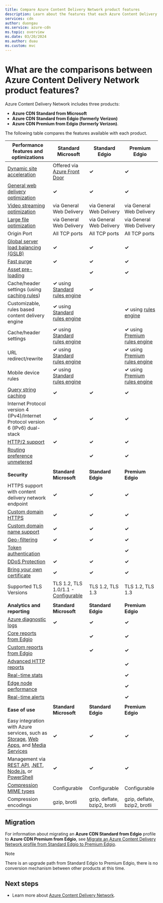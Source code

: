 ```yaml
---
title: Compare Azure Content Delivery Network product features
description: Learn about the features that each Azure Content Delivery Network product supports.
services: cdn
author: duongau
ms.service: azure-cdn
ms.topic: overview
ms.date: 03/20/2024
ms.author: duau
ms.custom: mvc
---
```


# What are the comparisons between Azure Content Delivery Network product features?

Azure Content Delivery Network includes three products:

- **Azure CDN Standard from Microsoft**
- **Azure CDN Standard from Edgio (formerly Verizon)**
- **Azure CDN Premium from Edgio (formerly Verizon)**.

The following table compares the features available with each product.

| **Performance features and optimizations** | **Standard Microsoft** | **Standard Edgio** | **Premium Edgio** |
| --- | --- | --- | --- |
| [Dynamic site acceleration](./cdn-dynamic-site-acceleration.md)  | Offered via [Azure Front Door](../frontdoor/front-door-overview.md) | **&#x2713;** | **&#x2713;** |
| [General web delivery optimization](./cdn-optimization-overview.md#general-web-delivery)  | **&#x2713;** | **&#x2713;** |  **&#x2713;** |
| [Video streaming optimization](./cdn-media-streaming-optimization.md)  | via General Web Delivery | via General Web Delivery |  via General Web Delivery |
| [Large file optimization](./cdn-large-file-optimization.md)  | via General Web Delivery | via General Web Delivery |  via General Web Delivery |
| Origin Port |All TCP ports |All TCP ports |All TCP ports |
| [Global server load balancing (GSLB)](../traffic-manager/traffic-manager-load-balancing-azure.md)  | **&#x2713;** |**&#x2713;** |**&#x2713;** |
| [Fast purge](cdn-purge-endpoint.md)  | **&#x2713;** |**&#x2713;** |**&#x2713;** |
| [Asset pre-loading](cdn-preload-endpoint.md)  |  |**&#x2713;** |**&#x2713;** |
| Cache/header settings (using [caching rules](cdn-caching-rules.md))  |**&#x2713;** using [Standard rules engine](cdn-standard-rules-engine.md)  |**&#x2713;** | |
| Customizable, rules based content delivery engine |**&#x2713;** using [Standard rules engine](cdn-standard-rules-engine.md)  | |**&#x2713;** using [rules engine](./cdn-verizon-premium-rules-engine.md) |
| Cache/header settings  |**&#x2713;** using [Standard rules engine](cdn-standard-rules-engine.md) | |**&#x2713;** using [Premium rules engine](./cdn-verizon-premium-rules-engine.md) |
| URL redirect/rewrite |**&#x2713;** using [Standard rules engine](cdn-standard-rules-engine.md)  | |**&#x2713;** using [Premium rules engine](./cdn-verizon-premium-rules-engine.md) |
| Mobile device rules  |**&#x2713;** using [Standard rules engine](cdn-standard-rules-engine.md) | |**&#x2713;** using [Premium rules engine](./cdn-verizon-premium-rules-engine.md) |
| [Query string caching](cdn-query-string.md)  | **&#x2713;** |**&#x2713;** |**&#x2713;** |
| Internet Protocol version 4 (IPv4)/Internet Protocol version 6 (IPv6) dual-stack | **&#x2713;** |**&#x2713;** |**&#x2713;** |
| [HTTP/2 support](cdn-http2.md)  | **&#x2713;** |**&#x2713;** |**&#x2713;** |
| [Routing preference unmetered](../virtual-network/ip-services/routing-preference-unmetered.md)  | |**&#x2713;** |**&#x2713;** |
||||
 **Security** | **Standard Microsoft** | **Standard Edgio** | **Premium Edgio** |
| HTTPS support with content delivery network endpoint | **&#x2713;** |**&#x2713;** |**&#x2713;** |
| [Custom domain HTTPS](cdn-custom-ssl.md)  | **&#x2713;** |**&#x2713;** |**&#x2713;** |
| [Custom domain name support](cdn-map-content-to-custom-domain.md)  | **&#x2713;** |**&#x2713;** |**&#x2713;** |
| [Geo-filtering](cdn-restrict-access-by-country-region.md)  | **&#x2713;** |**&#x2713;** |**&#x2713;** |
| [Token authentication](cdn-token-auth.md)  |  |  |**&#x2713;**|
| [DDoS Protection](https://www.cisa.gov/news-events/news/understanding-denial-service-attacks)  | **&#x2713;** |**&#x2713;** |**&#x2713;** |
| [Bring your own certificate](cdn-custom-ssl.md?tabs=option-2-enable-https-with-your-own-certificate#tlsssl-certificates) |**&#x2713;** | **&#x2713;** | **&#x2713;** |
| Supported TLS Versions | TLS 1.2, TLS 1.0/1.1 - [Configurable](/rest/api/cdn/custom-domains/enable-custom-https#usermanagedhttpsparameters) | TLS 1.2, TLS 1.3 | TLS 1.2, TLS 1.3 |
||||
| **Analytics and reporting** | **Standard Microsoft** | **Standard Edgio** | **Premium Edgio** |
| [Azure diagnostic logs](cdn-azure-diagnostic-logs.md)  | **&#x2713;** |**&#x2713;** |**&#x2713;** |
| [Core reports from Edgio](cdn-analyze-usage-patterns.md)  |  |**&#x2713;** |**&#x2713;** |
| [Custom reports from Edgio](cdn-verizon-custom-reports.md)  |  |**&#x2713;** |**&#x2713;** |
| [Advanced HTTP reports](cdn-advanced-http-reports.md)  |  | |**&#x2713;** |
| [Real-time stats](cdn-real-time-stats.md)  |  | |**&#x2713;** |
| [Edge node performance](cdn-edge-performance.md)  |  | |**&#x2713;** |
| [Real-time alerts](cdn-real-time-alerts.md)  |  | |**&#x2713;** |
||||
| **Ease of use** | **Standard Microsoft** | **Standard Edgio** | **Premium Edgio** |
| Easy integration with Azure services, such as [Storage](cdn-create-a-storage-account-with-cdn.md), [Web Apps](cdn-add-to-web-app.md), and [Media Services](/azure/media-services/previous/media-services-portal-manage-streaming-endpoints)  | **&#x2713;** |**&#x2713;** |**&#x2713;** |
| Management via [REST API](/rest/api/cdn/), [.NET](cdn-app-dev-net.md), [Node.js](cdn-app-dev-node.md), or [PowerShell](cdn-manage-powershell.md)  | **&#x2713;** |**&#x2713;** |**&#x2713;** |
| [Compression MIME types](./cdn-improve-performance.md)  |Configurable |Configurable  |Configurable  |
| Compression encodings  |gzip, brotli |gzip, deflate, bzip2, brotli  |gzip, deflate, bzip2, brotli  |

## Migration

For information about migrating an **Azure CDN Standard from Edgio** profile to **Azure CDN Premium from Edgio**, see [Migrate an Azure Content Delivery Network profile from Standard Edgio to Premium Edgio](cdn-migrate.md).

> [!NOTE]
> There is an upgrade path from Standard Edgio to Premium Edgio, there is no conversion mechanism between other products at this time.

## Next steps

- Learn more about [Azure Content Delivery Network](cdn-overview.md).
